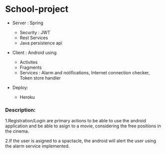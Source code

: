 # School-project

* Server : Spring
  * Security : JWT
  * Rest Services
  * Java persistence api 
  
* Client : Android using
  * Activites 
  * Fragments 
  * Services : Alarm and notifications, Internet connection checker, Token store handler

* Deploy:
   * Heroku


### Description:
1.Registration/Login are primary actions to be able to use the android application and be able to asign to a movie, considering the free positions in the cinema. 

2.If the user is asigned to a spactacle, the android will alert the user using the alarm service implemented.

